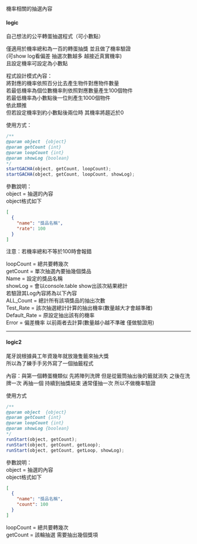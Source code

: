 機率相關的抽選內容

#### logic

自己想法的公平轉蛋抽選程式（可小數點）

僅適用於機率總和為一百的轉蛋抽獎 並且做了機率驗證       
(可show log看偏差 抽選次數越多 越接近真實機率)       
且設定機率可設定為小數點        

程式設計模式內容：       
將對應的機率依照百分比去產生物件對應物件數量      
若最低機率為個位數機率則依照對應數量產生100個物件     
若最低機率為小數點後一位則產生1000個物件      
依此類推        
但若設定機率到約小數點後兩位時 其機率將趨近於0


使用方式：

```javascript
/**
@param object  {object}
@param getCount {int}
@param loopCount {int}
@param showLog {boolean}
*/
startGACHA(object, getCount, loopCount);
startGACHA(object, getCount, loopCount, showLog);
```


參數說明：       
object = 抽選的內容      
object格式如下      
```json
[
  {
    "name": "獎品名稱",
    "rate": 100
  }
]
```
注意：若機率總和不等於100時會報錯

loopCount = 總共要轉幾次      
getCount = 單次抽選內要抽幾個獎品      
Name = 設定的獎品名稱      
showLog = 會以console.table show出該次結果總計       
若驗證其Log內容將為以下內容     
ALL_Count = 總計所有該項獎品的抽出次數   
Test_Rate = 該次抽選總計計算的抽出機率(數量越大才會越準確)    
Default_Rate = 原設定抽出該有的機率   
Error = 偏差機率 以前兩者去計算(數量越小越不準確 僅做驗證用)

---
#### logic2

尾牙說根據員工年資幾年就放幾隻籤來抽大獎      
所以為了練手手另外寫了一個抽籤程式

內容：與第一個轉蛋機類似 先將陣列洗牌 但是從籤筒抽出後的籤就消失 之後在洗牌一次 再抽一個 持續到抽獎結束 通常僅抽一次 所以不做機率驗證

使用方式

```javascript
/**
@param object  {object}
@param getCount {int}
@param loopCount {int}
@param showLog {boolean}
*/
runStart(object, getCount);
runStart(object, getCount, getLoop);
runStart(object, getCount, getLoop, showLog);
```

參數說明：   
object = 抽選的內容      
object格式如下
```json
[
  {
    "name": "獎品名稱",
    "count": 100
  }
]
```
loopCount = 總共要轉幾次      
getCount = 該輪抽選 需要抽出幾個獎項

